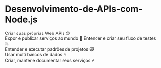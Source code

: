 # Desenvolvimento-de-APIs-com-Node.js

Criar suas próprias Web APIs 😍 <br>
Expor e publicar serviços ao mundo
🦄
Entender e criar seu fluxo de testes 💥 <br>
Entender e executar padrões de projetos 🙀 <br>
Usar multi bancos de dados 🔥<br>
Criar, manter e documentar seus serviços ⚡
